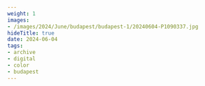```yaml
---
weight: 1
images:
- /images/2024/June/budapest/budapest-1/20240604-P1090337.jpg
hideTitle: true
date: 2024-06-04
tags:
- archive
- digital
- color
- budapest
---
```


